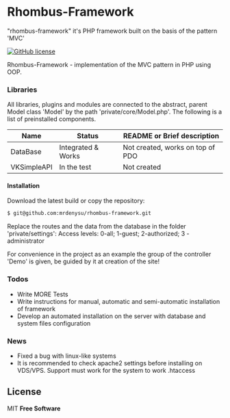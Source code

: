# Rhombus-Framework
"rhombus-framework" it's PHP framework built on the basis of the pattern 'MVC'

[![GitHub license](https://img.shields.io/github/license/mrdenysu/rhombus-framework.svg)](https://github.com/mrdenysu/rhombus-framework/blob/master/LICENSE)

Rhombus-Framework - implementation of the MVC pattern in PHP using OOP.

### Libraries

All libraries, plugins and modules are connected to the abstract, parent Model class 'Model' by the path 'private/core/Model.php'. The following is a list of preinstalled components.

| Name | Status | README or Brief description|
| ------ | ------ | ------ |
| DataBase | Integrated & Works | Not created, works on top of PDO |
| VKSimpleAPI | In the test | Not created |

#### Installation
Download the latest build or copy the repository:
```sh
$ git@github.com:mrdenysu/rhombus-framework.git
```
Replace the routes and the data from the database in the folder 'private/settings':
Access levels: 0-all; 1-guest; 2-authorized; 3 - administrator

For convenience in the project as an example the group of the controller 'Demo' is given, be guided by it at creation of the site!

### Todos

 - Write MORE Tests
 - Write instructions for manual, automatic and semi-automatic installation of framework
 - Develop an automated installation on the server with database and system files configuration

### News

 - Fixed a bug with linux-like systems
 - It is recommended to check apache2 settings before installing on VDS/VPS. Support must work for the system to work .htaccess

License
----

MIT
**Free Software**
